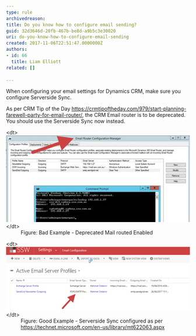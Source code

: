 ```yaml
---
type: rule
archivedreason: 
title: Do you know how to configure email sending?
guid: 32d3646d-20fb-467b-be8d-a9b5c3e30020
uri: do-you-know-how-to-configure-email-sending
created: 2017-11-06T22:51:47.0000000Z
authors:
- id: 66
  title: Liam Elliott
related: []

---
```


When configuring your email settings for Dynamics CRM, make sure you configure Serverside Sync.

<!--endintro-->

As per CRM Tip of the Day https://crmtipoftheday.com/979/start-planning-farewell-party-for-email-router/, the CRM Email router is to be deprecated. You should use the Serverside Sync now instead.
<dl class="badImage">&lt;dt&gt;<img src="CRM Email Router.png" alt=""> &lt;/dt&gt;<dd>Figure: Bad Example - Deprecated Mail routed Enabled</dd></dl><dl class="goodImage">&lt;dt&gt;<img src="CRM ServerSideSync.png" alt=""> &lt;/dt&gt;<dd>Figure: Good Example - Serverside Sync configured as per <a href="https://technet.microsoft.com/en-us/library/mt622063.aspx">https://technet.microsoft.com/en-us/library/mt622063.aspx </a></dd></dl>
